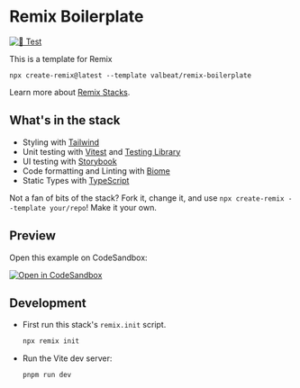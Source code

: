 # Remix Boilerplate

[![🧪 Test](https://github.com/valbeat/remix-boilerplate/actions/workflows/test.yml/badge.svg)](https://github.com/valbeat/remix-boilerplate/actions/workflows/test.yml)

This is a template for Remix

```
npx create-remix@latest --template valbeat/remix-boilerplate
```

Learn more about [Remix Stacks](https://remix.run/stacks).

## What's in the stack

- Styling with [Tailwind](https://tailwindcss.com/)
- Unit testing with [Vitest](https://vitest.dev) and [Testing Library](https://testing-library.com)
- UI testing with [Storybook](https://storybook.js.org)
- Code formatting and Linting with [Biome](https://biomejs.dev/)
- Static Types with [TypeScript](https://typescriptlang.org)

Not a fan of bits of the stack? Fork it, change it, and use `npx create-remix --template your/repo`! Make it your own.

## Preview

Open this example on CodeSandbox:

[![Open in CodeSandbox](https://codesandbox.io/static/img/play-codesandbox.svg)](https://codesandbox.io/p/github/valbeat/remix-boilerplate/)

## Development

- First run this stack's `remix.init` script.

  ```sh
  npx remix init
  ```

- Run the Vite dev server:

    ```sh
    pnpm run dev
    ```